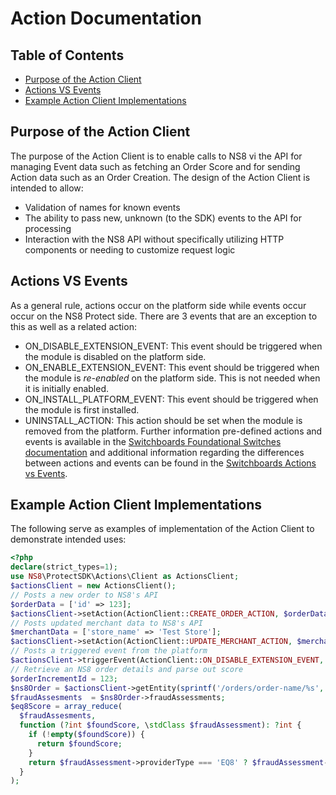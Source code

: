# Action Documentation

## Table of Contents

- [Purpose of the Action Client](#purpose-of-the-action-client)
- [Actions VS Events](#actions-vs-events)
- [Example Action Client Implementations](#example-action-client-implementations)

## Purpose of the Action Client

The purpose of the Action Client is to enable calls to NS8 vi the API for
managing Event data such as fetching an Order Score and for sending Action data
such as an Order Creation. The design of the Action Client is intended to allow:

- Validation of names for known events
- The ability to pass new, unknown (to the SDK) events to the API for processing
- Interaction with the NS8 API without specifically utilizing HTTP components or
  needing to customize request logic

## Actions VS Events

As a general rule, actions occur on the platform side while events occur occur
on the NS8 Protect side. There are 3 events that are an exception to this as
well as a related action:

- ON_DISABLE_EXTENSION_EVENT: This event should be triggered when the module is
  disabled on the platform side.
- ON_ENABLE_EXTENSION_EVENT: This event should be triggered when the module is
  _re-enabled_ on the platform side. This is not needed when it is initially
  enabled.
- ON_INSTALL_PLATFORM_EVENT: This event should be triggered when the module is
  first installed.
- UNINSTALL_ACTION: This action should be set when the module is removed from
  the platform.
  Further information pre-defined actions and events is available in the
  [Switchboards Foundational Switches documentation](https://github.com/ns8inc/protect-integration-docs/blob/dev/docs/switchboards_foundational_switches.md)
  and additional information regarding the differences between actions and events
  can be found in the [Switchboards Actions vs Events](https://github.com/ns8inc/protect-integration-docs/blob/dev/docs/switchboards_actions_v_events.md).

## Example Action Client Implementations

The following serve as examples of implementation of the Action Client to
demonstrate intended uses:

```php
<?php
declare(strict_types=1);
use NS8\ProtectSDK\Actions\Client as ActionsClient;
$actionsClient = new ActionsClient();
// Posts a new order to NS8's API
$orderData = ['id' => 123];
$actionsClient->setAction(ActionClient::CREATE_ORDER_ACTION, $orderData);
// Posts updated merchant data to NS8's API
$merchantData = ['store_name' => 'Test Store'];
$actionsClient->setAction(ActionClient::UPDATE_MERCHANT_ACTION, $merchantData);
// Posts a triggered event from the platform
$actionsClient->triggerEvent(ActionClient::ON_DISABLE_EXTENSION_EVENT, $merchantData);
// Retrieve an NS8 order details and parse out score
$orderIncrementId = 123;
$ns8Order = $actionsClient->getEntity(sprintf('/orders/order-name/%s', base64_encode($orderIncrementId));
$fraudAssesments  = $ns8Order->fraudAssessments;
$eq8Score = array_reduce(
  $fraudAssesments,
  function (?int $foundScore, \stdClass $fraudAssessment): ?int {
    if (!empty($foundScore)) {
      return $foundScore;
    }
    return $fraudAssessment->providerType === 'EQ8' ? $fraudAssessment->score : null;
  }
);
```
